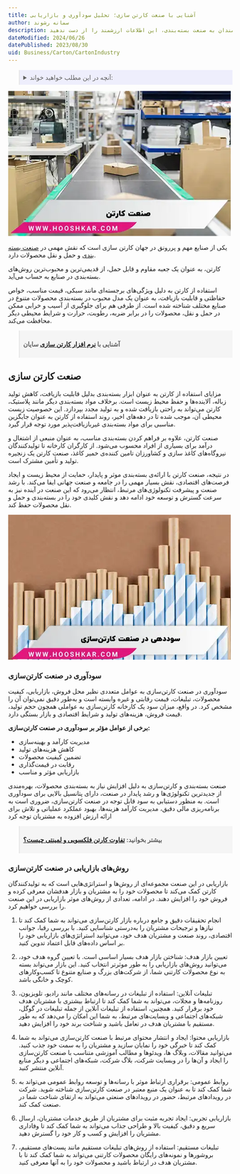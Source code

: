 ```yaml
---
title: آشنایی با صنعت کارتن سازی؛ تحلیل سودآوری و بازاریابی
author: سمانه رشوند
description: صنعت کارتن سازی، ستون فقرات بسته‌بندی در دنیای تجارت امروز است. از انواع کارتن و فرآیندهای تولید گرفته تا تکنولوژی‌های نوین و بازارهای هدف، این راهنما شما را با تمام جنبه‌های این صنعت پویا آشنا می‌کند. بیاموزید چگونه کارتن‌ها تولید می‌شوند، چه کاربردهایی دارند و صنعت کارتن سازی چه نقشی در اقتصاد ایفا می‌کند. برای کارآفرینان، سرمایه‌گذاران و علاقه‌مندان به صنعت بسته‌بندی، این اطلاعات ارزشمند را از دست ندهید
dateModified: 2024/06/26
datePublished: 2023/08/30
uid: Business/Carton/CartonIndustry
---
```

<blockquote style="background-color:#eeeefc; padding:0.5rem">

<details>
  <summary>آنچه در این مطلب خواهید خواند:</summary>
  <ul>
  <li>سودآوری در صنعت کارتن‌سازی</li>
  <li>روش‌های بازاریابی در صنعت کارتن‌سازی</li>
  </ul>
</details>
</blockquote>

![صنعت کارتن](./Images/CardboardIndustry-01.webp)

یکی از صنایع مهم و پررونق در جهان کارتن سازی است که نقش مهمی در <a href="https://www.hooshkar.com/Software/PrintingAndPackaging" target="_blank">صنعت بسته بندی</a> و حمل و نقل محصولات دارد. 

کارتن، به عنوان یک جعبه مقاوم و قابل حمل، از قدیمی‌ترین و محبوب‌ترین روش‌های بسته‌بندی در صنایع به حساب می‌آید.

استفاده از کارتن به دلیل ویژگی‌های برجسته‌ای مانند سبکی، قیمت مناسب، خواص حفاظتی و قابلیت بازیافت، به عنوان یک مدل محبوب در بسته‌بندی محصولات متنوع در صنایع مختلف شناخته شده است. از طرفی هم برای جلوگیری از آسیب و خرابی ممکن در حمل و نقل، محصولات را در برابر ضربه، رطوبت، حرارت و شرایط محیطی دیگر محافظت می‌کند.

<blockquote style="background-color:#f5f5f5; padding:0.5rem">
<p><strong>آشنایی با <a href="https://www.hooshkar.com/Software/PrintingAndPackaging/Package/Carton" target="_blank">نرم افزار کارتن سازی</a> سایان</p></strong></blockquote>

## صنعت کارتن سازی

مزایای استفاده از کارتن به عنوان ابزار بسته‌بندی بدلیل قابلیت بازیافت، کاهش تولید زباله، آلاینده‌ها و حفظ محیط زیست است. برخلاف مواد بسته‌بندی دیگر مانند پلاستیک، کارتن می‌تواند به راحتی بازیافت شده و به تولید مجدد بپردازد. این خصوصیت زیست محیطی آن، موجب شده تا در دهه‌های اخیر، روند استفاده از کارتن به عنوان جایگزین مناسبی برای مواد بسته‌بندی غیربازیافت‌پذیر مورد توجه قرار گیرد.

صنعت کارتن، علاوه بر فراهم کردن بسته‌بندی مناسب، به عنوان منبعی از اشتغال و درآمد برای بسیاری از افراد محسوب می‌شود. از کارگران کارخانه تا تولیدکنندگان نیروگاه‌های کاغذ سازی و کشاورزان تامین کننده‌ی خمیر کاغذ، صنعت کارتن یک زنجیره تولید و تأمین مشترک است.

در نتیجه، صنعت کارتن با ارائه‌ی بسته‌بندی موثر و پایدار، حمایت از محیط زیست و ایجاد فرصت‌های اقتصادی، نقش بسیار مهمی را در جامعه و صنعت جهانی ایفا می‌کند. با رشد صنعت و پیشرفت تکنولوژی‌های مرتبط، انتظار می‌رود که این صنعت در آینده نیز به سرعت گسترش و توسعه خود ادامه دهد و نقش کلیدی خود را در بسته‌بندی و حمل و نقل محصولات حفظ کند.

![آیا صنعت کارتن سازی سود آور است](./Images/ProfitInTheCartonIndustry.webp)

### سودآوری در صنعت کارتن‌سازی

سودآوری در صنعت کارتن‌سازی به عوامل متعددی نظیر محل فروش، بازاریابی، کیفیت محصولات، تبلیغات، قیمت رقابتی و غیره وابسته است و به‌طور دقیق نمی‌توان آن را مشخص کرد. در واقع، میزان سود یک کارخانه کارتن‌سازی به عواملی همچون حجم تولید، قیمت فروش، هزینه‌های تولید و شرایط اقتصادی و بازار بستگی دارد.

**برخی از عوامل مؤثر بر سودآوری در صنعت کارتن‌سازی:**

- مدیریت کارآمد و بهینه‌سازی
- کاهش هزینه‌های تولید  
- تضمین کیفیت محصولات  
- رقابت در قیمت‌گذاری  
- بازاریابی مؤثر و مناسب

صنعت بسته‌بندی و کارتن‌سازی به دلیل افزایش نیاز به بسته‌بندی محصولات، بهره‌مندی از جدیدترین تکنولوژی‌ها و رشد پایدار در صنعت، دارای پتانسیل بالایی برای سودآوری است.
به منظور دستیابی به سود قابل توجه در صنعت کارتن‌سازی، ضروری است به برنامه‌ریزی مالی دقیق، مدیریت کارآمد هزینه‌ها، بهبود عملکرد عملیاتی و تلاش برای ارائه ارزش افزوده به مشتریان توجه کرد

<blockquote style="background-color:#f5f5f5; padding:0.5rem">
<p><strong>بیشتر بخوانید: <a href="https://www.hooshkar.com/Wiki/Business/FlutedVsDuplexCarton" target="_blank">تفاوت کارتن فلکسویی و لمینتی چیست؟</a></p></strong></blockquote>

### روش‌های بازاریابی در صنعت کارتن‌سازی

بازاریابی در این صنعت مجموعه‌ای از روش‌ها و استراتژی‌هایی است که به تولیدکنندگان کارتن کمک می‌کند تا محصولات خود را به مشتریان و بازار هدفشان معرفی کرده و فروش خود را افزایش دهند. در ادامه، تعدادی از روش‌های موثر بازاریابی در این صنعت را بررسی خواهیم کرد.

1. انجام تحقیقات دقیق و جامع درباره بازار کارتن‌سازی می‌تواند به شما کمک کند تا نیازها و ترجیحات مشتریان را به‌درستی شناسایی کنید. با بررسی رقبا، جوانب اقتصادی، روند صنعت و مشتریان هدف خود، می‌توانید استراتژی‌های بازاریابی خود را بر اساس داده‌های قابل اعتماد تدوین کنید.

2. تعیین بازار هدف: شناختن بازار هدف بسیار اساسی است. با تعیین گروه هدف خود، می‌توانید روش‌های بازاریابی را به طور موثر‌تر انتخاب کنید. این بازار می‌تواند بسته به نوع محصولات کارتنی شما، از شرکت‌های بزرگ و صنایع متنوع تا کسب‌وکارهای کوچک و خانگی باشد.

3. تبلیغات آنلاین: استفاده از تبلیغات در رسانه‌های مختلف مانند رادیو، تلویزیون، روزنامه‌ها و مجلات، می‌تواند به شما کمک کند تا ارتباط بیشتری با مشتریان هدف خود برقرار کنید. همچنین، استفاده از تبلیغات آنلاین از جمله تبلیغات در گوگل، شبکه‌های اجتماعی و وبسایت‌های مرتبط، به شما این امکان را می‌دهد که به طور مستقیم با مشتریان هدف در تعامل باشید و شناخت برند خود را افزایش دهید.

4. بازاریابی محتوا: ایجاد و انتشار محتوای مرتبط با صنعت کارتن‌سازی می‌تواند به شما کمک کند تا خبرگی خود را نمایان سازید و مشتریان را به سمت خود جذب کنید. می‌توانید مقالات، وبلاگ ‌ها، ویدئوها و مطالب آموزشی متناسب با صنعت کارتن‌سازی را ایجاد و آن‌ها را در وبسایت شرکت، بلاگ شرکت، شبکه‌های اجتماعی و دیگر منابع آنلاین منتشر کنید.

5. روابط عمومی: برقراری ارتباط موثر با رسانه‌ها و توسعه روابط عمومی می‌تواند به شما کمک کند تا به عنوان یک منبع معتبر در صنعت کارتن‌سازی شناخته شوید. شرکت در رویدادهای مرتبط، حضور در رویدادهای صنعتی می‌تواند به ارتقای شناخت شما در صنعت کمک کند.

6. بازاریابی تجربی: ایجاد تجربه مثبت برای مشتریان از طریق خدمات مشتریان، ارسال سریع و دقیق، کیفیت بالا و طراحی جذاب می‌تواند به شما کمک کند تا وفاداری مشتریان را افزایش و کسب و کار خود را گسترش دهید.

7. تبلیغات مستقیم: استفاده از روش‌های تبلیغات مستقیم مانند پست‌های مستقیم، بروشورها و نمونه‌های رایگان محصولات کارتنی می‌تواند به شما کمک کند تا با مشتریان هدف در ارتباط باشید و محصولات خود را به آنها معرفی کنید.
